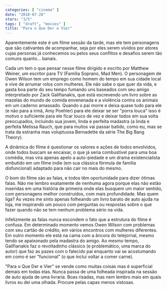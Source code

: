 ```yaml
---
categories: [ "cinema" ]
date: "2018-07-28"
stars: "3/5"
tags: [ "draft", "movies" ]
title: "Para o Que Der e Vier"
---
```

Aparentemente este é um filme sessão da tarde, mas ele tem personagens
que são cativantes de acompanhar, seja por eles serem vividos por atores
cujas personas já conhecemos ou pelos seus conflitos e desafios serem
tão comuns quanto... banais.

Cada um tem o que pensar nesse filme dirigido e escrito por Matthew
Weiner, um escritor para TV (Família Soprano, Mad Men). O personagem de
Owen Wilson tem um emprego como homem do tempo em sua cidade local e vive
de arrumar rolos com mulheres. Ele não sabe o que quer da vida, e gasta
boa parte do seu tempo fumando uns baseados com seu amigo interpretado
por Zack Galifianakis, que está escrevendo um livro sobre as mazelas
do mundo de comida envenenada e a violência contra os animais em um
caderno amassado. Quando o pai morre e deixa quase tudo para ele (e
não para a irmã, Amy Poehler) para ele deixar se ser "porra louca"
isso é motivo o suficiente para ele ficar louco de vez e deixar todos
em sua volta preocupados, incluindo sua jovem, linda e perfeita madastra
(a linda e perfeita Melissa Rauch, que para muitos vai passar batido,
como eu, mas se trata da estranha mas voluptuosa Bernadette da série
The Big Bang Theory).

A dinâmica do filme é questionar os valores e ações de todos
envolvidos, onde todos buscam se encaixar, o que já seria combustível
para uma boa comédia, mas vira apenas apelo a auto-piedade e um drama
existencialista embutido em um filme indie (em sua clássica fórmula
de família disfuncional) adaptado para não cair no mais do mesmo.

O bom do filme são as falas, e todos têm oportunidade para dizer ótimas
falas. Não me lembro exatamente de nenhuma agora porque elas não estão
inseridas em uma história de primeira onde elas busquem um maior sentido,
com personagens melhor construídos, com mais profundidade. Mas quem
liga? Às vezes me sinto apenas folheando um livro barato de auto ajuda
na loja, me inspirando um pouco com perguntas ou respostas sobre o que
fazer quando não se tem nenhum problema sério na vida.

Infelizmente as falas nunca escondem o fato que a estrutura do filme é
confusa. Em determinado momento vemos Owen Wilson com problemas com seu
cartão de crédito, em vários encontros com mulheres diferentes. Em
outro momento ele está na cama com a âncora do telejornal, mesmo tendo
se apaixonado pela madastra do amigo. Ao mesmo tempo, Galifianakis faz
o revoltadinho clássico (e problemático, uma marca do autor) que faz
as pazes com o falecido pai enquanto vai se acostumando em como é ser
"funcional" (o que inclui voltar a comer carne).

"Para o Que Der e Vier" se vende como muitas coisas mas é superficial
demais em todas elas. Nunca passa de uma folheada inspirada na sessão
de auto ajuda de uma livraria. Boas risadas, mas nem lembro mais em
quais livros eu dei uma olhada. Procure pelas capas menos vistosas.
